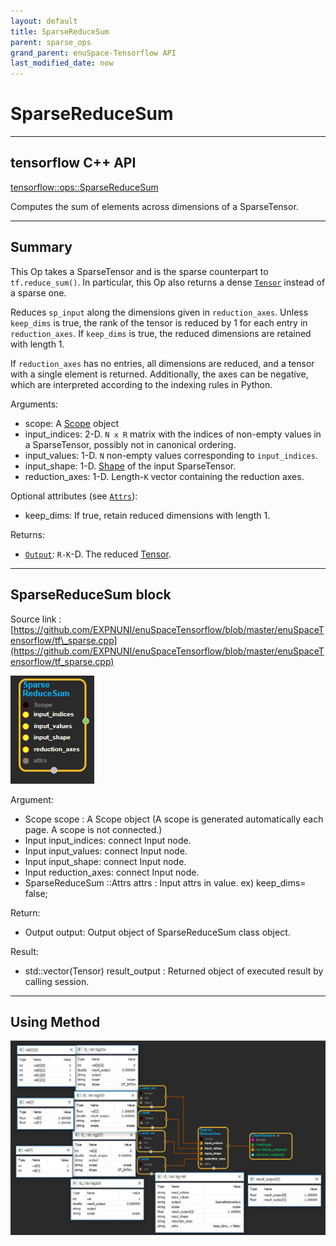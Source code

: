 ```yaml
--- 
layout: default 
title: SparseReduceSum 
parent: sparse_ops 
grand_parent: enuSpace-Tensorflow API 
last_modified_date: now 
--- 
```


# SparseReduceSum

---

## tensorflow C++ API

[tensorflow::ops::SparseReduceSum](https://www.tensorflow.org/api_docs/cc/class/tensorflow/ops/sparse-reduce-sum)

Computes the sum of elements across dimensions of a SparseTensor.

---

## Summary

This Op takes a SparseTensor and is the sparse counterpart to `tf.reduce_sum()`. In particular, this Op also returns a dense [`Tensor`](https://www.tensorflow.org/api_docs/cc/class/tensorflow/tensor.html#classtensorflow_1_1_tensor) instead of a sparse one.

Reduces `sp_input` along the dimensions given in `reduction_axes`. Unless `keep_dims` is true, the rank of the tensor is reduced by 1 for each entry in `reduction_axes`. If `keep_dims` is true, the reduced dimensions are retained with length 1.

If `reduction_axes` has no entries, all dimensions are reduced, and a tensor with a single element is returned. Additionally, the axes can be negative, which are interpreted according to the indexing rules in Python.

Arguments:

* scope: A [Scope](https://www.tensorflow.org/api_docs/cc/class/tensorflow/scope.html#classtensorflow_1_1_scope) object
* input\_indices: 2-D. `N x R` matrix with the indices of non-empty values in a SparseTensor, possibly not in canonical ordering.
* input\_values: 1-D. `N` non-empty values corresponding to `input_indices`.
* input\_shape: 1-D. [Shape](https://www.tensorflow.org/api_docs/cc/class/tensorflow/ops/shape.html#classtensorflow_1_1ops_1_1_shape) of the input SparseTensor.
* reduction\_axes: 1-D. Length-`K` vector containing the reduction axes.

Optional attributes \(see [`Attrs`](https://www.tensorflow.org/api_docs/cc/struct/tensorflow/ops/sparse-reduce-sum/attrs.html#structtensorflow_1_1ops_1_1_sparse_reduce_sum_1_1_attrs)\):

* keep\_dims: If true, retain reduced dimensions with length 1.

Returns:

* [`Output`](https://www.tensorflow.org/api_docs/cc/class/tensorflow/output.html#classtensorflow_1_1_output): `R-K`-D. The reduced [Tensor](https://www.tensorflow.org/api_docs/cc/class/tensorflow/tensor.html#classtensorflow_1_1_tensor).

---

## SparseReduceSum block

Source link : [https://github.com/EXPNUNI/enuSpaceTensorflow/blob/master/enuSpaceTensorflow/tf\_sparse.cpp](https://github.com/EXPNUNI/enuSpaceTensorflow/blob/master/enuSpaceTensorflow/tf_sparse.cpp)

![](./assets/sparse_op/SparseReduceSum1.jpg)

Argument:

* Scope scope : A Scope object \(A scope is generated automatically each page. A scope is not connected.\)
* Input input\_indices: connect  Input node.
* Input input\_values: connect  Input node.
* Input input\_shape: connect  Input node.
* Input reduction\_axes: connect  Input node.
* SparseReduceSum ::Attrs attrs : Input attrs in value. ex\) keep\_dims= false;

Return:

* Output output: Output object of SparseReduceSum class object.

Result:

* std::vector\(Tensor\) result\_output : Returned object of executed result by calling session.

---

## Using Method

![](./assets/sparse_op/SparseReduceSum2.jpg)

